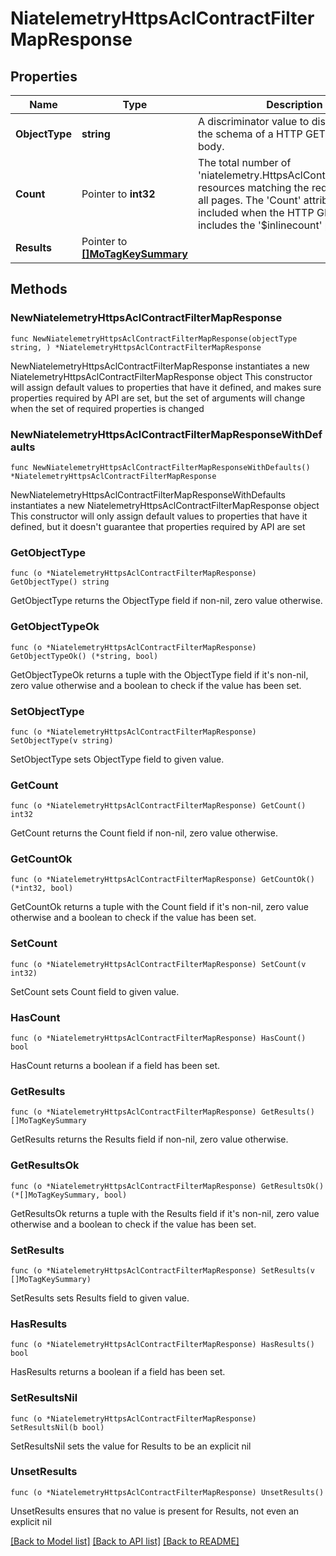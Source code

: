 # NiatelemetryHttpsAclContractFilterMapResponse

## Properties

Name | Type | Description | Notes
------------ | ------------- | ------------- | -------------
**ObjectType** | **string** | A discriminator value to disambiguate the schema of a HTTP GET response body. | 
**Count** | Pointer to **int32** | The total number of &#39;niatelemetry.HttpsAclContractFilterMap&#39; resources matching the request, accross all pages. The &#39;Count&#39; attribute is included when the HTTP GET request includes the &#39;$inlinecount&#39; parameter. | [optional] 
**Results** | Pointer to [**[]MoTagKeySummary**](MoTagKeySummary.md) |  | [optional] 

## Methods

### NewNiatelemetryHttpsAclContractFilterMapResponse

`func NewNiatelemetryHttpsAclContractFilterMapResponse(objectType string, ) *NiatelemetryHttpsAclContractFilterMapResponse`

NewNiatelemetryHttpsAclContractFilterMapResponse instantiates a new NiatelemetryHttpsAclContractFilterMapResponse object
This constructor will assign default values to properties that have it defined,
and makes sure properties required by API are set, but the set of arguments
will change when the set of required properties is changed

### NewNiatelemetryHttpsAclContractFilterMapResponseWithDefaults

`func NewNiatelemetryHttpsAclContractFilterMapResponseWithDefaults() *NiatelemetryHttpsAclContractFilterMapResponse`

NewNiatelemetryHttpsAclContractFilterMapResponseWithDefaults instantiates a new NiatelemetryHttpsAclContractFilterMapResponse object
This constructor will only assign default values to properties that have it defined,
but it doesn't guarantee that properties required by API are set

### GetObjectType

`func (o *NiatelemetryHttpsAclContractFilterMapResponse) GetObjectType() string`

GetObjectType returns the ObjectType field if non-nil, zero value otherwise.

### GetObjectTypeOk

`func (o *NiatelemetryHttpsAclContractFilterMapResponse) GetObjectTypeOk() (*string, bool)`

GetObjectTypeOk returns a tuple with the ObjectType field if it's non-nil, zero value otherwise
and a boolean to check if the value has been set.

### SetObjectType

`func (o *NiatelemetryHttpsAclContractFilterMapResponse) SetObjectType(v string)`

SetObjectType sets ObjectType field to given value.


### GetCount

`func (o *NiatelemetryHttpsAclContractFilterMapResponse) GetCount() int32`

GetCount returns the Count field if non-nil, zero value otherwise.

### GetCountOk

`func (o *NiatelemetryHttpsAclContractFilterMapResponse) GetCountOk() (*int32, bool)`

GetCountOk returns a tuple with the Count field if it's non-nil, zero value otherwise
and a boolean to check if the value has been set.

### SetCount

`func (o *NiatelemetryHttpsAclContractFilterMapResponse) SetCount(v int32)`

SetCount sets Count field to given value.

### HasCount

`func (o *NiatelemetryHttpsAclContractFilterMapResponse) HasCount() bool`

HasCount returns a boolean if a field has been set.

### GetResults

`func (o *NiatelemetryHttpsAclContractFilterMapResponse) GetResults() []MoTagKeySummary`

GetResults returns the Results field if non-nil, zero value otherwise.

### GetResultsOk

`func (o *NiatelemetryHttpsAclContractFilterMapResponse) GetResultsOk() (*[]MoTagKeySummary, bool)`

GetResultsOk returns a tuple with the Results field if it's non-nil, zero value otherwise
and a boolean to check if the value has been set.

### SetResults

`func (o *NiatelemetryHttpsAclContractFilterMapResponse) SetResults(v []MoTagKeySummary)`

SetResults sets Results field to given value.

### HasResults

`func (o *NiatelemetryHttpsAclContractFilterMapResponse) HasResults() bool`

HasResults returns a boolean if a field has been set.

### SetResultsNil

`func (o *NiatelemetryHttpsAclContractFilterMapResponse) SetResultsNil(b bool)`

 SetResultsNil sets the value for Results to be an explicit nil

### UnsetResults
`func (o *NiatelemetryHttpsAclContractFilterMapResponse) UnsetResults()`

UnsetResults ensures that no value is present for Results, not even an explicit nil

[[Back to Model list]](../README.md#documentation-for-models) [[Back to API list]](../README.md#documentation-for-api-endpoints) [[Back to README]](../README.md)


